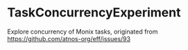 # TaskConcurrencyExperiment
Explore concurrency of Monix tasks, originated from https://github.com/atnos-org/eff/issues/93 
